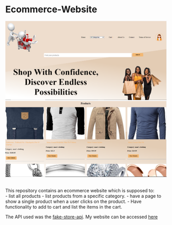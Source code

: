 # Ecommerce-Website
![alt](https://github.com/KaburaJ/Ecommerce-Website/blob/main/eco1.PNG)
![alt](https://github.com/KaburaJ/Ecommerce-Website/blob/main/eco2.PNG)

<br>
This repository contains an ecommerce website which is supposed to:
<br>
- list all products
- list products from a specific category.
- have a page to show a single product when a user clicks on the product.
- Have functionality to add to cart and list the items in the cart.

The API used was the [fake-store-api](https://fakestoreapi.com/). 
My website can be accessed [here](https://kaburaj.github.io/Ecommerce-Website/)
